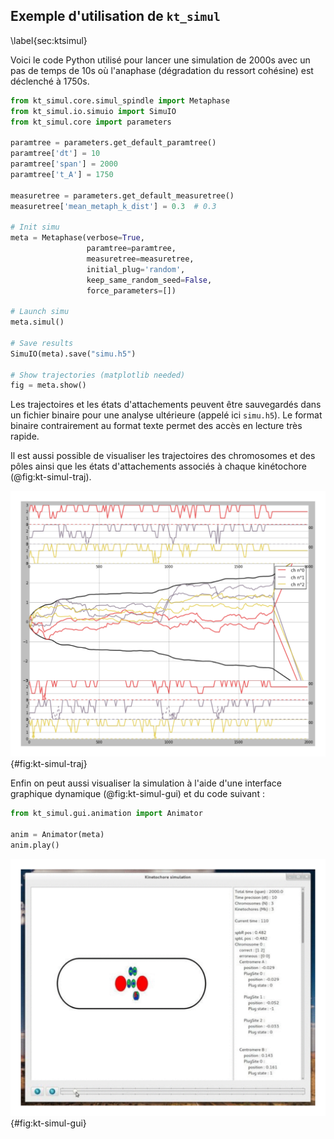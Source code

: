 ## Exemple d'utilisation de `kt_simul`
\label{sec:ktsimul}

Voici le code Python utilisé pour lancer une simulation de 2000s avec un pas de temps de 10s où l'anaphase (dégradation du ressort cohésine) est déclenché à 1750s.

```python
from kt_simul.core.simul_spindle import Metaphase
from kt_simul.io.simuio import SimuIO
from kt_simul.core import parameters

paramtree = parameters.get_default_paramtree()
paramtree['dt'] = 10
paramtree['span'] = 2000
paramtree['t_A'] = 1750

measuretree = parameters.get_default_measuretree()
measuretree['mean_metaph_k_dist'] = 0.3  # 0.3

# Init simu
meta = Metaphase(verbose=True,
                 paramtree=paramtree,
                 measuretree=measuretree,
                 initial_plug='random',
                 keep_same_random_seed=False,
                 force_parameters=[])

# Launch simu
meta.simul()

# Save results
SimuIO(meta).save("simu.h5")

# Show trajectories (matplotlib needed)
fig = meta.show()
```

Les trajectoires et les états d'attachements peuvent être sauvegardés dans un fichier binaire pour une analyse ultérieure (appelé ici `simu.h5`). Le format binaire contrairement au format texte permet des accès en lecture très rapide.

Il est aussi possible de visualiser les trajectoires des chromosomes et des pôles ainsi que les états d'attachements associés à chaque kinétochore (@fig:kt-simul-traj).

![Exemple de trajectoire générée par `kt_simul`. En plus de l'évolution de la position (axe des ordonnées) en fonction du temps (axe des abscisses), on visualise aussi les états d'attachements de chaque kinétochore sur les panneaux supérieurs et inférieurs.](figures/annexes/trajectories.png "Exemple de trajectoire générée par `kt_simul`"){#fig:kt-simul-traj}

Enfin on peut aussi visualiser la simulation à l'aide d'une interface graphique dynamique (@fig:kt-simul-gui) et du code suivant :


```python
from kt_simul.gui.animation import Animator

anim = Animator(meta)
anim.play()
```

![Animation graphique d'une simulation. L'interface graphique permet de suivre la dynamique en temps réel à l'aide d'un «\ slider\ » en bas qui permet de changer le temps. Le panneau à droite permet d'avoir une vue détaillée de la position et de l'attachement de chaque site d'attachement.](figures/annexes/gui.png "Animation graphique d'une simulation"){#fig:kt-simul-gui}
